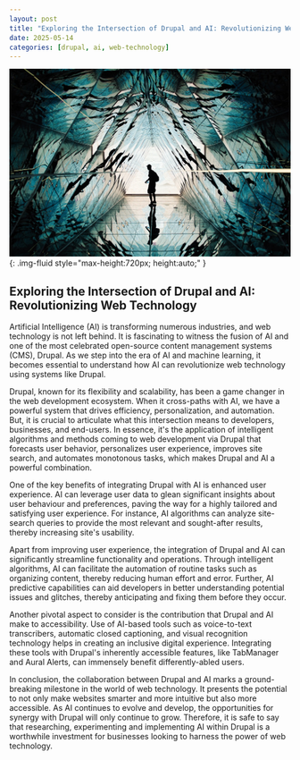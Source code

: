 ```yaml
---
layout: post
title: "Exploring the Intersection of Drupal and AI: Revolutionizing Web Technology"
date: 2025-05-14
categories: [drupal, ai, web-technology]
---
```


![Image](/assets/g2768dc9c259a9429e83f74ffbf6a5131ed33d4c32187dc48d9abe5465752f87e30e522a4860ba18c6287950e9bf514bf8f203744c43a134a7d3a3252346a6311_1280.jpg){: .img-fluid style="max-height:720px; height:auto;" }

## Exploring the Intersection of Drupal and AI: Revolutionizing Web Technology

Artificial Intelligence (AI) is transforming numerous industries, and web technology is not left behind. It is fascinating to witness the fusion of AI and one of the most celebrated open-source content management systems (CMS), Drupal. As we step into the era of AI and machine learning, it becomes essential to understand how AI can revolutionize web technology using systems like Drupal.

Drupal, known for its flexibility and scalability, has been a game changer in the web development ecosystem. When it cross-paths with AI, we have a powerful system that drives efficiency, personalization, and automation. But, it is crucial to articulate what this intersection means to developers, businesses, and end-users. In essence, it's the application of intelligent algorithms and methods coming to web development via Drupal that forecasts user behavior, personalizes user experience, improves site search, and automates monotonous tasks, which makes Drupal and AI a powerful combination.

One of the key benefits of integrating Drupal with AI is enhanced user experience. AI can leverage user data to glean significant insights about user behaviour and preferences, paving the way for a highly tailored and satisfying user experience. For instance, AI algorithms can analyze site-search queries to provide the most relevant and sought-after results, thereby increasing site's usability.

Apart from improving user experience, the integration of Drupal and AI can significantly streamline functionality and operations. Through intelligent algorithms, AI can facilitate the automation of routine tasks such as organizing content, thereby reducing human effort and error. Further, AI predictive capabilities can aid developers in better understanding potential issues and glitches, thereby anticipating and fixing them before they occur.

Another pivotal aspect to consider is the contribution that Drupal and AI make to accessibility. Use of AI-based tools such as voice-to-text transcribers, automatic closed captioning, and visual recognition technology helps in creating an inclusive digital experience. Integrating these tools with Drupal's inherently accessible features, like TabManager and Aural Alerts, can immensely benefit differently-abled users.

In conclusion, the collaboration between Drupal and AI marks a ground-breaking milestone in the world of web technology. It presents the potential to not only make websites smarter and more intuitive but also more accessible. As AI continues to evolve and develop, the opportunities for synergy with Drupal will only continue to grow. Therefore, it is safe to say that researching, experimenting and implementing AI within Drupal is a worthwhile investment for businesses looking to harness the power of web technology.
